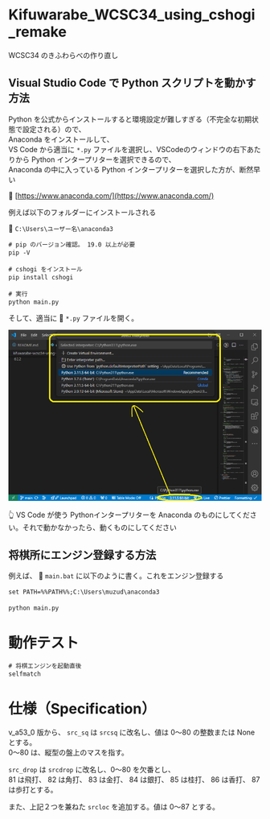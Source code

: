 # Kifuwarabe_WCSC34_using_cshogi_remake

WCSC34 のきふわらべの作り直し


## Visual Studio Code で Python スクリプトを動かす方法

Python を公式からインストールすると環境設定が難しすぎる（不完全な初期状態で設定される）ので、  
Anaconda をインストールして、  
VS Code から適当に `*.py` ファイルを選択し、VSCodeのウィンドウの右下あたりから Python インタープリターを選択できるので、  
Anaconda の中に入っている Python インタープリターを選択した方が、断然早い  

📖 [https://www.anaconda.com/](https://www.anaconda.com/)  

例えば以下のフォルダーにインストールされる  

📁 `C:\Users\ユーザー名\anaconda3`  

```shell
# pip のバージョン確認。 19.0 以上が必要
pip -V

# cshogi をインストール
pip install cshogi

# 実行
python main.py
```

そして、適当に 📄 `*.py` ファイルを開く。  

![Pythonインタープリターの選択](./docs/res/202407__vscode__15-2358--python-o1o1o0.png)  

👆 VS Code が使う Pythonインタープリターを Anaconda のものにしてください。それで動かなかったら、動くものにしてください  


## 将棋所にエンジン登録する方法

例えば、 📄 `main.bat` に以下のように書く。これをエンジン登録する

```shell
set PATH=%%PATH%%;C:\Users\muzud\anaconda3

python main.py
```


# 動作テスト

```shell
# 将棋エンジンを起動直後
selfmatch
```


# 仕様（Specification）

v_a53_0 版から、 `src_sq` は `srcsq` に改名し、値は 0～80 の整数または None とする。  
0～80 は、縦型の盤上のマスを指す。  

`src_drop` は `srcdrop` に改名し、0～80 を欠番とし、  
81 は飛打、 82 は角打、 83 は金打、 84 は銀打、 85 は桂打、 86 は香打、 87は歩打とする。  

また、上記２つを兼ねた `srcloc` を追加する。値は 0～87 とする。  
